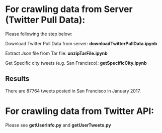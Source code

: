 # For crawling data from Server (Twitter Pull Data):
Please following the step below:

Download Twitter Pull Data from server: **downloadTwitterPullData.ipynb**

Extract Json file from Tar file: **unzipTarFile.ipynb**

Get Specific city tweets (e.g. San Francisco): **getSpecificCity.ipynb**

## Results
There are 87764 tweets posted in San Francisco in January 2017.


# For crawling data from Twitter API:
Please see **getUserInfo.py** and **getUserTweets.py**
